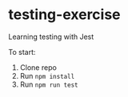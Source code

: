 # testing-exercise
Learning testing with Jest

To start:
1. Clone repo
2. Run `npm install`
3. Run `npm run test`
